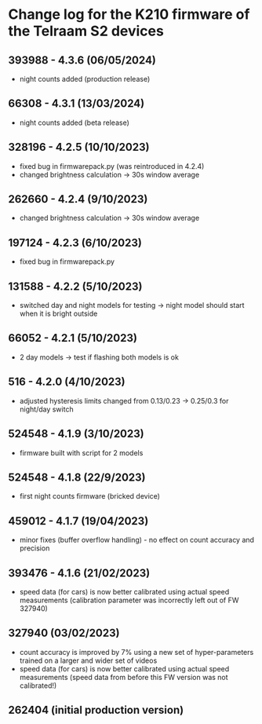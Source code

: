 # Change log for the K210 firmware of the Telraam S2 devices

## 393988 - 4.3.6 (06/05/2024)
- night counts added (production release)

## 66308 - 4.3.1 (13/03/2024)
- night counts added (beta release)

## 328196 - 4.2.5 (10/10/2023)
- fixed bug in firmwarepack.py (was reintroduced in 4.2.4)
- changed brightness calculation -> 30s window average

## 262660 - 4.2.4 (9/10/2023)
- changed brightness calculation -> 30s window average

## 197124 - 4.2.3 (6/10/2023)
- fixed bug in firmwarepack.py

## 131588 - 4.2.2 (5/10/2023)
- switched day and night models for testing -> night model should start when it is bright outside

## 66052 - 4.2.1 (5/10/2023)
- 2 day models -> test if flashing both models is ok

## 516 - 4.2.0 (4/10/2023)
- adjusted hysteresis limits changed from 0.13/0.23 -> 0.25/0.3 for night/day switch

## 524548 - 4.1.9 (3/10/2023)
- firmware built with script for 2 models

## 524548 - 4.1.8 (22/9/2023)
- first night counts firmware (bricked device)

## 459012 - 4.1.7 (19/04/2023)
- minor fixes (buffer overflow handling) - no effect on count accuracy and precision

## 393476 - 4.1.6 (21/02/2023)
- speed data (for cars) is now better calibrated using actual speed measurements (calibration parameter was incorrectly left out of FW 327940)

## 327940 (03/02/2023)
- count accuracy is improved by 7% using a new set of hyper-parameters trained on a larger and wider set of videos
- speed data (for cars) is now better calibrated using actual speed measurements (speed data from before this FW version was not calibrated!)

## 262404 (initial production version)

